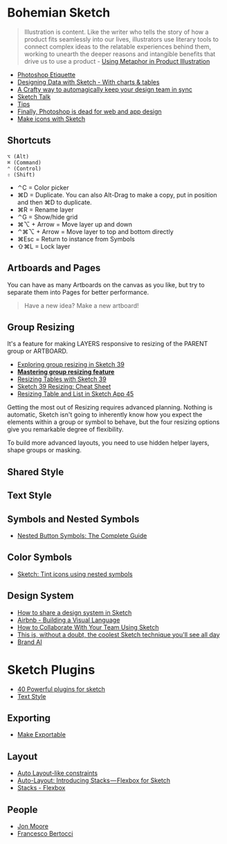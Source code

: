 # Bohemian Sketch


> Illustration is content. Like the writer who tells the story of how a product fits seamlessly into our lives, illustrators use literary tools to connect complex ideas to the relatable experiences behind them, working to unearth the deeper reasons and intangible benefits that drive us to use a product - [Using Metaphor in Product Illustration](https://medium.com/shopify-ux/effectively-using-metaphor-in-product-illustration-62bdccbe14e4#.a98qkyao6)

* [Photoshop Etiquette](http://photoshopetiquette.com/)
* [Designing Data with Sketch - With charts & tables](http://ivomynttinen.com/blog/designing-data-with-sketch)
* [A Crafty way to automagically keep your design team in sync](https://medium.com/nordnet-design-studio/a-crafty-way-to-automagically-keep-your-design-team-in-sync-3d9483ee2d96#.lubnutnei)
* [Sketch Talk](http://sketchtalk.io/)
* [Tips](https://medium.com/ux-power-tools/8-sketch-tricks-that-would-make-owen-wilson-say-wooow-tons-of-gifs-d2145ffb6ab2)
* [Finally, Photoshop is dead for web and app design](https://www.xfive.co/blog/photoshop-dead-web-app-design/)
* [Make icons with Sketch](https://github.com/allenwong/MakeIconsWithSketch)

## Shortcuts

```
⌥ (Alt)
⌘ (Command)
⌃ (Control)
⇧ (Shift)
```

* ⌃C = Color picker
* ⌘D = Duplicate. You can also Alt-Drag to make a copy, put in position and then ⌘D to duplicate.
* ⌘R = Rename layer
* ⌃G = Show/hide grid
* ⌘⌥ + Arrow = Move layer up and down
* ⌃⌘⌥ + Arrow = Move layer to top and bottom directly
* ⌘Esc = Return to instance from Symbols
* ⇧⌘L = Lock layer

## Artboards and Pages

You can have as many Artboards on the canvas as you like, but try to separate them into Pages for better performance.

> Have a new idea? Make a new artboard!

## Group Resizing

It's a feature for making LAYERS responsive to resizing of the PARENT group or ARTBOARD.

* [Exploring group resizing in Sketch 39](https://medium.com/bpxl-craft/exploring-group-resizing-in-sketch-3-9-e372d6635a54#.ysvy0lc4u)
* [**Mastering group resizing feature**](https://medium.com/sketch-app-sources/mastering-group-resizing-feature-in-sketch-38266286155#.av0het8vw)
* [Resizing Tables with Sketch 39](https://medium.com/sketch-app-sources/https-medium-com-megaroeny-resizing-tables-with-sketch-3-9-2e02e6382d3d#.pkakabmhy)
* [Sketch 39 Resizing: Cheat Sheet](https://medium.com/sketch-app-sources/sketch-39-resizing-cheat-sheet-feec0450e7e2#.1zpx2zlga)
* [Resizing Table and List in Sketch App 45](https://medium.com/sketch-app-sources/resizing-table-and-list-with-sketch-45-1-2-9793c34d2d5a)

Getting the most out of Resizing requires advanced planning. Nothing is automatic, Sketch isn't going to inherently know how you expect the elements within a group or symbol to behave, but the four resizing options give you remarkable degree of flexibility.

To build more advanced layouts, you need to use hidden helper layers, shape groups or masking.

## Shared Style

## Text Style

## Symbols and Nested Symbols

* [Nested Button Symbols: The Complete Guide](https://blog.prototypr.io/nested-button-symbols-the-complete-guide-c0c91be46952)

## Color Symbols

* [Sketch: Tint icons using nested symbols](https://medium.com/@FreeAndWilling/sketch-tint-icons-using-nested-symbols-2d52867e0d29)

## Design System

* [How to share a design system in Sketch](https://blog.brand.ai/how-to-share-a-design-system-in-sketch-1-3-245308f2d7f1#.uvg19a95r)
* [Airbnb - Building a Visual Language](http://airbnb.design/building-a-visual-language/)
* [How to Collaborate With Your Team Using Sketch](https://webdesign.tutsplus.com/articles/how-to-collaborate-with-your-team-using-sketch--cms-25170)
* [This is, without a doubt, the coolest Sketch technique you'll see all day](https://medium.com/ux-power-tools/this-is-without-a-doubt-the-coolest-sketch-technique-youll-see-all-day-ddefa65ea959#.c74pn3lwb)
* [Brand AI](https://brand.ai/)

# Sketch Plugins

* [40 Powerful plugins for sketch](https://medium.muz.li/40-powerful-free-plugins-for-sketch-c1af03ea9d7e)
* [Text Style](http://www.textstyl.es/)

## Exporting

* [Make Exportable](https://github.com/abynim/sketch-exportable)

## Layout

* [Auto Layout-like constraints](https://github.com/matt-curtis/Fluid-for-Sketch)
* [Auto-Layout: Introducing Stacks — Flexbox for Sketch](https://medium.com/sketch-app-sources/auto-layout-introducing-stacks-flexbox-for-sketch-c8a11422c7b5)
* [Stacks - Flexbox](https://animaapp.github.io/docs/v1/guide/12-stacks-flexbox.html)

## People

* [Jon Moore](https://medium.com/@jon.moore)
* [Francesco Bertocci](https://medium.com/@FreeAndWilling)